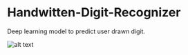 # Handwitten-Digit-Recognizer
Deep learning model to predict user drawn digit.

![alt text](https://github.com/sainiharsh045/Handwitten-Digit-Recognizer/blob/main/snapshot.PNG)
